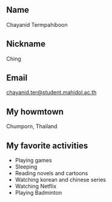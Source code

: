 ## Name
Chayanid Termpahiboon

## Nickname
Ching

## Email
chayanid.ter@student.mahidol.ac.th

## My howmtown
Chumporn, Thailand

## My favorite activities
+ Playing games 
+ Sleeping
+ Reading novels and cartoons
+ Watching korean and chinese series
+ Watching Netflix
+ Playing Badminton
